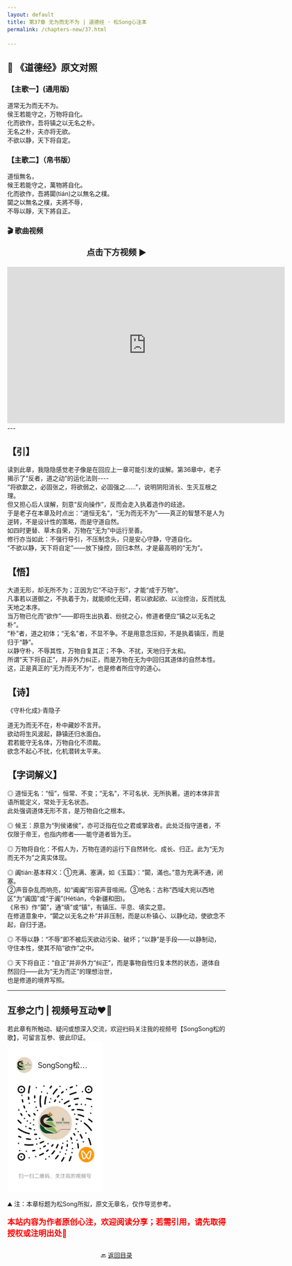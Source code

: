```yaml
---
layout: default
title: 第37章 无为而无不为 | 道德经 · 松Song心注本
permalink: /chapters-new/37.html

---
```


## 📜 《道德经》原文对照
### 【主歌一】(通用版) 
道常无为而无不为。<br>
侯王若能守之，万物将自化。<br>
化而欲作，吾将镇之以无名之朴。<br>
无名之朴，夫亦将无欲。<br>
不欲以静，天下将自定。<br>

### 【主歌二】（帛书版）
道恒無名，<br>
候王若能守之，萬物將自化。<br>
化而欲作，吾將闐(tián)之以無名之樸。<br>
闐之以無名之樸，夫將不辱，<br>
不辱以靜，天下將自正。<br>

### 🎬 歌曲视频
<p style="text-align:center; font-size:1.2rem; font-weight:bold;">
  点击下方视频 ▶️
</p>

<iframe
  src="https://streamable.com/e/i8ttss"
  width="640"
  height="360"
  frameborder="0"
  allowfullscreen
  loading="lazy">
</iframe>
---

## 【引】
读到此章，我隐隐感觉老子像是在回应上一章可能引发的误解。第36章中，老子揭示了“反者，道之动”的运化法则----<br>
“将欲歙之，必固张之，将欲弱之，必固强之……”，说明阴阳消长、生灭互根之理。<br>
但又担心后人误解，刻意“反向操作”，反而会走入执着造作的歧途。<br>
于是老子在本章及时点出：“道恒无名”，“无为而无不为”——真正的智慧不是人为逆转，不是设计性的策略，而是守道自然。<br>
如四时更替、草木自荣，万物在“无为”中运行至善。<br>
修行亦当如此：不强行导引，不压制念头，只是安心守静，守道自化。<br>
“不欲以静，天下将自定”——放下操控，回归本然，才是最高明的“无为”。<br>

## 【悟】
大道无形，却无所不为；正因为它“不动于形”，才能“成于万物”。<br>
凡事若以道御之，不执着于为，就能顺化无碍，若以欲起欲、以治控治，反而扰乱天地之本序。<br>
当万物已化而“欲作”——即将生出执着、纷扰之心，修道者便应“镇之以无名之朴”。<br>
“朴”者，道之初体；“无名”者，不显不争。不是用意念压抑，不是执着镇压，而是归于“静”。<br> 
以静守朴，不辱其性，万物自复其正；不争、不扰，天地归于太和。<br>
所谓“天下将自正”，并非外力纠正，而是万物在无为中回归其道体的自然本性。<br>
这，正是真正的“无为而无不为”，也是修者所应守的道心。<br>

## 【诗】
《守朴化成》·青隐子<br>

道无为而无不在，朴中藏妙不言开。<br>
欲动将生风波起，静镇还归水面白。<br>
君若能守无名体，万物自化不须裁。<br>
欲念不起心不扰，化机潜转太平来。<br>

## 【字词解义】

◎ 道恒无名：“恒”，恒常、不变；“无名”，不可名状、无所执著。道的本体非言语所能定义，常处于无名状态。<br>
   此处强调道体无形不言，是万物自化之根本。<br>

◎ 候王：原意为“列侯诸侯”，亦可泛指在位之君或掌政者。此处泛指守道者，不仅限于帝王，也指内修者——能守道者皆为王。<br>

◎ 万物将自化：不假人为，万物在道的运行下自然转化、成长、归正。此为“无为而无不为”之真实体现。<br>

◎ 阗tián:基本释义：①充满、塞满，如《玉篇》：“闐，滿也。”意为充满不通，闭塞。<br>
    ②声音杂乱而响亮，如“阗阗”形容声音喧闹。③地名：古称“西域大宛以西地区”为“阗国”或“于阗”(Hétián，今新疆和田)。<br>
   《帛书》作“闐”，通“填”或“镇”，有镇压、平息、填实之意。<br>
   在修道意象中，“闐之以无名之朴”并非压制，而是以朴镇心、以静化动，使欲念不起，自归于道。<br>

◎ 不辱以静：“不辱”即不被后天欲动污染、破坏；“以静”是手段——以静制动，守住本性，使其不陷“欲作”之中。<br>

◎ 天下将自正：“自正”并非外力“纠正”，而是事物自性归复本然的状态，道体自然回归——此为“无为而正”的理想治世，<br>
   也是修道的境界写照。<br>

---
##  互参之门 | 视频号互动❤️🤝

若此章有所触动、疑问或想深入交流，欢迎扫码关注我的视频号【SongSong松的歌】，可留言互参、彼此印证。<br>
<img src="../img/qrcode_songsong.jpg" alt="扫码进入视频号" width="220">

⛰️ 注：本章标题为松Song所拟，原文无章名，仅作导览参考。<br>
<p style="color:red; font-size:18px; font-weight:bold;">
本站内容为作者原创心注，欢迎阅读分享；若需引用，请先取得授权或注明出处🙏
</p>

<p style="text-align:center; margin-top:2em;">
  🔙 <a href="{{ '/' | relative_url }}#catalog">返回目录</a>
</p>
